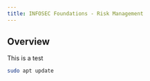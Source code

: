 ```yaml
---
title: INFOSEC Foundations - Risk Management
---
```

## Overview

This is a test

```bash
sudo apt update
```


